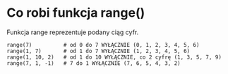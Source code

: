 # Co robi funkcja range()  
Funkcja range reprezentuje podany ciąg cyfr.  

```
range(7)          # od 0 do 7 WYŁĄCZNIE (0, 1, 2, 3, 4, 5, 6)
range(1, 7)       # od 1 do 7 WYŁĄCZNIE (1, 2, 3, 4, 5, 6)
range(1, 10, 2)   # od 1 do 10 WYŁĄCZNIE, co 2 cyfrę (1, 3, 5, 7, 9)
range(7, 1, -1)   # 7 do 1 WYŁĄCZNIE (7, 6, 5, 4, 3, 2)
```
